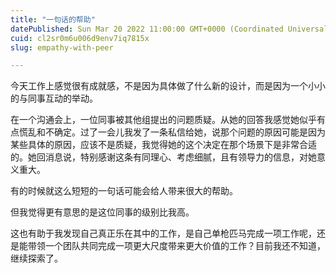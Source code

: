 ```yaml
---
title: "一句话的帮助"
datePublished: Sun Mar 20 2022 11:00:00 GMT+0000 (Coordinated Universal Time)
cuid: cl2sr0m6u006d9env7iq7815x
slug: empathy-with-peer

---
```


今天工作上感觉很有成就感，不是因为具体做了什么新的设计，而是因为一个小小的与同事互动的举动。

在一个沟通会上，一位同事被其他组提出的问题质疑。从她的回答我感觉她似乎有点慌乱和不确定。过了一会儿我发了一条私信给她，说那个问题的原因可能是因为某些具体的原因，应该不是质疑，我觉得她的这个决定在那个场景下是非常合适的。她回消息说，特别感谢这条有同理心、考虑细腻，且有领导力的信息，对她意义重大。

有的时候就这么短短的一句话可能会给人带来很大的帮助。

但我觉得更有意思的是这位同事的级别比我高。

这也有助于我发现自己真正乐在其中的工作，是自己单枪匹马完成一项工作呢，还是能带领一个团队共同完成一项更大尺度带来更大价值的工作？目前我还不知道，继续探索了。